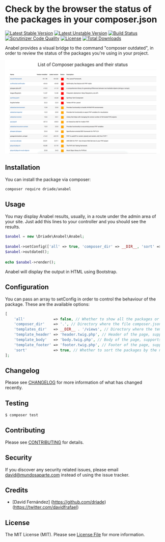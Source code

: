 # Check by the browser the status of the packages in your composer.json

[![Latest Stable Version](https://poser.pugx.org/driade/anabel/v/stable)](https://packagist.org/packages/driade/anabel)
[![Latest Unstable Version](https://poser.pugx.org/driade/anabel/v/unstable)](https://packagist.org/packages/driade/anabel)
[![Build Status](https://travis-ci.org/driade/anabel.svg?branch=master)](https://travis-ci.org/driade/anabel)
[![Scrutinizer Code Quality](https://scrutinizer-ci.com/g/driade/anabel/badges/quality-score.png?b=master&s=ae081333c0aa2e8edfb78c02e1db803e0bbb4ed3)](https://scrutinizer-ci.com/g/driade/anabel/?branch=master)
[![License](https://poser.pugx.org/driade/anabel/license)](https://packagist.org/packages/driade/anabel)
[![Total Downloads](https://poser.pugx.org/driade/anabel/downloads)](https://packagist.org/packages/driade/anabel)

Anabel provides a visual bridge to the command "composer outdated", in order to review the status of the packages you're using in your project.


![Alt text](/docs/screenshot.png?raw=true "Screenshot")


## Installation

You can install the package via composer:

```bash
composer require driade/anabel
```

## Usage

You may display Anabel results, usually, in a route under the admin area of your site. Just add this lines to your controller and you should see the results.

```php
$anabel = new \Driade\Anabel\Anabel;

$anabel->setConfig(['all' => true, 'composer_dir' => __DIR__, 'sort' => true]);
$anabel->outdated();

echo $anabel->render();
```

Anabel will display the output in HTML using Bootstrap.

## Configuration

You can pass an array to setConfig in order to control the behaviour of the package. These are the available options:

```php
[
    'all'             => false, // Whether to show all the packages or just which should need an update
    'composer_dir'    => '.', // Directory where the file composer.json is located
    'templates_dir'   => __DIR__ . '/views', // Directory where the templates for the output are located
    'template_header' => 'header.twig.php', // Header of the page, supports Twig
    'template_body'   => 'body.twig.php', // Body of the page, supports Twig
    'template_footer' => 'footer.twig.php', // Footer of the page, supports Twig
    'sort'            => true, // Whether to sort the packages by the need of an update
];
```

## Changelog

Please see [CHANGELOG](CHANGELOG.md) for more information of what has changed recently.

## Testing

``` bash
$ composer test
```

## Contributing

Please see [CONTRIBUTING](CONTRIBUTING.md) for details.

## Security

If you discover any security related issues, please email david@mundosaparte.com instead of using the issue tracker.

## Credits

- [David Fernández] (https://github.com/driade) (https://twitter.com/davidfrafael)

## License

The MIT License (MIT). Please see [License File](LICENSE.md) for more information.
